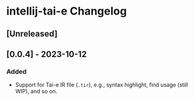 <!-- Keep a Changelog guide -> https://keepachangelog.com -->

# intellij-tai-e Changelog

## [Unreleased]

## [0.0.4] - 2023-10-12

### Added

- Support for Tai-e IR file (`.tir`), e.g., syntax highlight, find usage (still WIP), and so on.
